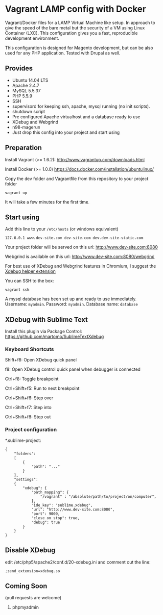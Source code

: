 # Vagrant LAMP config with Docker

Vagrant/Docker files for a LAMP Virtual Machine like setup. In approach to give the speed of the bare metal but the security of a VM using Linux Container (LXC). This configuration gives you a fast, reproducible development environment.

This configuration is designed for Magento development, but can be also used for any PHP application. Tested with Drupal as well.

## Provides

  * Ubuntu 14.04 LTS
  * Apache 2.4.7
  * MySQL 5.5.37
  * PHP 5.5.9
  * SSH
  * supervisord for keeping ssh, apache, mysql running (no init scripts).
  * shutdown script
  * Pre configured Apache virtualhost and a database ready to use
  * XDebug and Webgrind
  * n98-magerun
  * Just drop this config into your project and start using

## Preparation

Install Vagrant (>= 1.6.2): http://www.vagrantup.com/downloads.html

Install Docker (>= 1.0.0) https://docs.docker.com/installation/ubuntulinux/

Copy the dev folder and Vagrantfile from this repository to your project folder

    vagrant up

It will take a few minutes for the first time.

## Start using

Add this line to your `/etc/hosts` (or windows equivalent)

    127.0.0.1 www.dev-site.com dev-site.com dev.dev-site-static.com

Your project folder will be served on this url: http://www.dev-site.com:8080

Webgrind is available on this url: http://www.dev-site.com:8080/webgrind

For best use of XDebug and Webgrind features in Chromium, I suggest the [Xdebug helper extension](https://chrome.google.com/webstore/detail/xdebug-helper/eadndfjplgieldjbigjakmdgkmoaaaoc)

You can SSH to the box:

    vagrant ssh

A mysql database has been set up and ready to use immediately. Username: `myadmin`. Password: `myadmin`. Database name: `database`

## XDebug with Sublime Text

Install this plugin via Package Control: https://github.com/martomo/SublimeTextXdebug

### Keyboard Shortcuts

Shift+f8: Open XDebug quick panel

f8: Open XDebug control quick panel when debugger is connected

Ctrl+f8: Toggle breakpoint

Ctrl+Shift+f5: Run to next breakpoint

Ctrl+Shift+f6: Step over

Ctrl+Shift+f7: Step into

Ctrl+Shift+f8: Step out

### Project configuration

*.sublime-project:

    {
        "folders":
        [
            {
                "path": "..."
            }
        ],
        "settings":
        {
            "xdebug": {
                "path_mapping": {
                    "/vagrant" : "/absolute/path/to/project/on/computer",
                },
                "ide_key": "sublime.xdebug",
                "url": "http://www.dev-site.com:8080",
                "port": 9000,
                "close_on_stop": true,
                "debug": true
            }
        }
    }

## Disable XDebug

edit /etc/php5/apache2/conf.d/20-xdebug.ini and comment out the line:

```
;zend_extension=xdebug.so
```

## Coming Soon

(pull requests are welcome)

1. phpmyadmin
